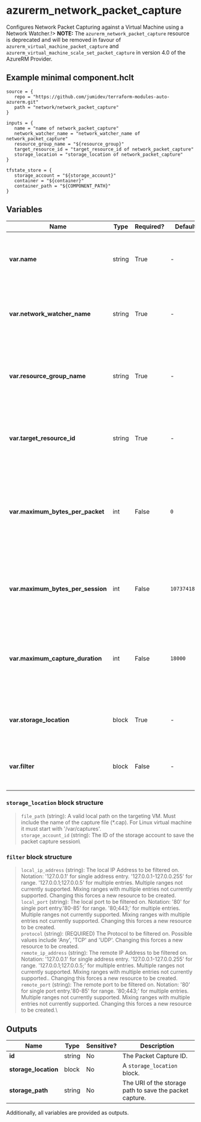 # azurerm_network_packet_capture

Configures Network Packet Capturing against a Virtual Machine using a Network Watcher.!> **NOTE:** The `azurerm_network_packet_capture` resource is deprecated and will be removed in favour of `azurerm_virtual_machine_packet_capture` and `azurerm_virtual_machine_scale_set_packet_capture` in version 4.0 of the AzureRM Provider.

## Example minimal component.hclt

```hcl
source = {
   repo = "https://github.com/jumidev/terraform-modules-auto-azurerm.git" 
   path = "network/network_packet_capture" 
}

inputs = {
   name = "name of network_packet_capture" 
   network_watcher_name = "network_watcher_name of network_packet_capture" 
   resource_group_name = "${resource_group}" 
   target_resource_id = "target_resource_id of network_packet_capture" 
   storage_location = "storage_location of network_packet_capture" 
}

tfstate_store = {
   storage_account = "${storage_account}" 
   container = "${container}" 
   container_path = "${COMPONENT_PATH}" 
}

```

## Variables

| Name | Type | Required? |  Default  |  Description |
| ---- | ---- | --------- |  ----------- | ----------- |
| **var.name** | string | True | -  |  The name to use for this Network Packet Capture. Changing this forces a new resource to be created. | 
| **var.network_watcher_name** | string | True | -  |  The name of the Network Watcher. Changing this forces a new resource to be created. | 
| **var.resource_group_name** | string | True | -  |  The name of the resource group in which the Network Watcher exists. Changing this forces a new resource to be created. | 
| **var.target_resource_id** | string | True | -  |  The ID of the Resource to capture packets from. Changing this forces a new resource to be created. | 
| **var.maximum_bytes_per_packet** | int | False | `0`  |  The number of bytes captured per packet. The remaining bytes are truncated. Defaults to `0` (Entire Packet Captured). Changing this forces a new resource to be created. | 
| **var.maximum_bytes_per_session** | int | False | `1073741824`  |  Maximum size of the capture in Bytes. Defaults to `1073741824` (1GB). Changing this forces a new resource to be created. | 
| **var.maximum_capture_duration** | int | False | `18000`  |  The maximum duration of the capture session in seconds. Defaults to `18000` (5 hours). Changing this forces a new resource to be created. | 
| **var.storage_location** | block | True | -  |  A `storage_location` block. Changing this forces a new resource to be created. | 
| **var.filter** | block | False | -  |  One or more `filter` blocks. Changing this forces a new resource to be created. | 

### `storage_location` block structure

> `file_path` (string): A valid local path on the targeting VM. Must include the name of the capture file (*.cap). For Linux virtual machine it must start with '/var/captures'.\
> `storage_account_id` (string): The ID of the storage account to save the packet capture session\

### `filter` block structure

> `local_ip_address` (string): The local IP Address to be filtered on. Notation: '127.0.0.1' for single address entry. '127.0.0.1-127.0.0.255' for range. '127.0.0.1;127.0.0.5' for multiple entries. Multiple ranges not currently supported. Mixing ranges with multiple entries not currently supported. Changing this forces a new resource to be created.\
> `local_port` (string): The local port to be filtered on. Notation: '80' for single port entry.'80-85' for range. '80;443;' for multiple entries. Multiple ranges not currently supported. Mixing ranges with multiple entries not currently supported. Changing this forces a new resource to be created.\
> `protocol` (string): (REQUIRED) The Protocol to be filtered on. Possible values include 'Any', 'TCP' and 'UDP'. Changing this forces a new resource to be created.\
> `remote_ip_address` (string): The remote IP Address to be filtered on. Notation: '127.0.0.1' for single address entry. '127.0.0.1-127.0.0.255' for range. '127.0.0.1;127.0.0.5;' for multiple entries. Multiple ranges not currently supported. Mixing ranges with multiple entries not currently supported.. Changing this forces a new resource to be created.\
> `remote_port` (string): The remote port to be filtered on. Notation: '80' for single port entry.'80-85' for range. '80;443;' for multiple entries. Multiple ranges not currently supported. Mixing ranges with multiple entries not currently supported. Changing this forces a new resource to be created.\



## Outputs

| Name | Type | Sensitive? | Description |
| ---- | ---- | --------- | --------- |
| **id** | string | No  | The Packet Capture ID. | 
| **storage_location** | block | No  | A `storage_location` block. | 
| **storage_path** | string | No  | The URI of the storage path to save the packet capture. | 

Additionally, all variables are provided as outputs.
